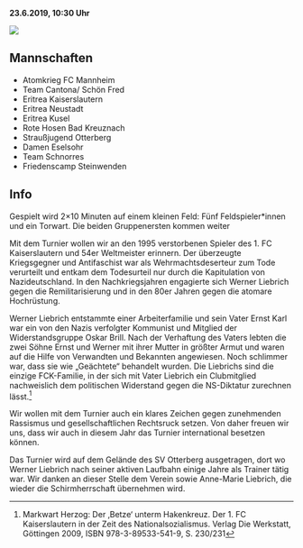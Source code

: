 **23.6.2019, 10:30 Uhr**

![](/assets/pictures/Fussballturnier/FT_540.jpg)

## Mannschaften

* Atomkrieg FC Mannheim
* Team Cantona/ Schön Fred
* Eritrea Kaiserslautern
* Eritrea Neustadt
* Eritrea Kusel
* Rote Hosen Bad Kreuznach
* Straußjugend Otterberg
* Damen Eselsohr
* Team Schnorres
* Friedenscamp Steinwenden

## Info

Gespielt wird 2×10 Minuten auf einem kleinen Feld: Fünf Feldspieler*innen und ein Torwart. Die beiden Gruppenersten kommen weiter

Mit dem Turnier wollen wir an den 1995 verstorbenen Spieler des 1. FC Kaiserslautern und 54er Weltmeister erinnern. Der überzeugte Kriegsgegner und Antifaschist war als Wehrmachtsdeserteur zum Tode verurteilt und entkam dem Todesurteil nur durch die Kapitulation von Nazideutschland. In den Nachkriegsjahren engagierte sich Werner Liebrich gegen die Remilitarisierung und in den 80er Jahren gegen die atomare Hochrüstung.

Werner Liebrich entstammte einer Arbeiterfamilie und sein Vater Ernst Karl war ein von den Nazis verfolgter Kommunist und Mitglied der Widerstandsgruppe Oskar Brill. Nach der Verhaftung des Vaters lebten die zwei Söhne Ernst und Werner mit ihrer Mutter in größter Armut und waren auf die Hilfe von Verwandten und Bekannten angewiesen. Noch schlimmer war, dass sie wie „Geächtete“ behandelt wurden. Die Liebrichs sind die einzige FCK-Familie, in der sich mit Vater Liebrich ein Clubmitglied nachweislich dem politischen Widerstand  gegen die NS-Diktatur zurechnen lässt.[^1]

Wir wollen mit dem Turnier auch ein klares Zeichen gegen zunehmenden Rassismus und gesellschaftlichen Rechtsruck setzen. Von daher freuen wir uns, dass wir auch in diesem Jahr das Turnier international besetzen können.

Das Turnier wird auf dem Gelände des SV Otterberg ausgetragen, dort wo Werner Liebrich nach seiner aktiven Laufbahn einige Jahre als Trainer tätig war. Wir danken an dieser Stelle dem Verein sowie Anne-Marie Liebrich, die wieder die Schirmherrschaft übernehmen wird.

[^1]: Markwart Herzog: Der ‚Betze‘ unterm Hakenkreuz. Der 1. FC Kaiserslautern in der Zeit des Nationalsozialismus. Verlag Die Werkstatt, Göttingen 2009, ISBN 978-3-89533-541-9, S. 230/231
